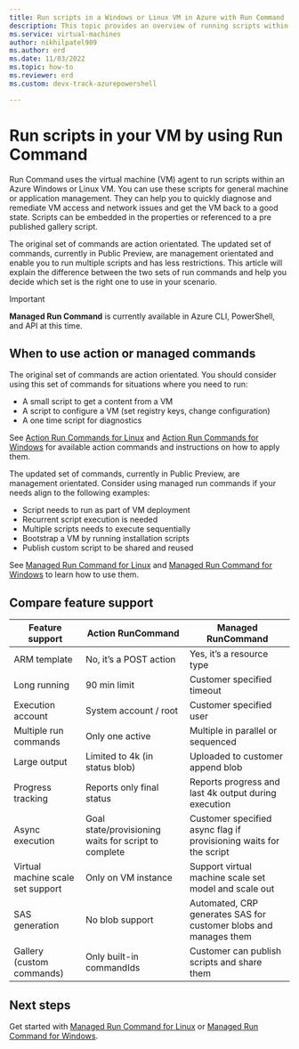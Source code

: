 ```yaml
---
title: Run scripts in a Windows or Linux VM in Azure with Run Command
description: This topic provides an overview of running scripts within an Azure virtual machine by using the Run Command feature
ms.service: virtual-machines
author: nikhilpatel909
ms.author: erd
ms.date: 11/03/2022
ms.topic: how-to  
ms.reviewer: erd
ms.custom: devx-track-azurepowershell

---
```


# Run scripts in your VM by using Run Command

Run Command uses the virtual machine (VM) agent to run scripts within an Azure Windows or Linux VM. You can use these scripts for general machine or application management. They can help you to quickly diagnose and remediate VM access and network issues and get the VM back to a good state. Scripts can be embedded in the properties or referenced to a pre published gallery script. 


The original set of commands are action orientated. The updated set of commands, currently in Public Preview, are management orientated and enable you to run multiple scripts and has less restrictions. This article will explain the difference between the two sets of run commands and help you decide which set is the right one to use in your scenario.  

> [!IMPORTANT]
> **Managed Run Command**  is currently available in Azure CLI, PowerShell, and API at this time.



## When to use action or managed commands

The original set of commands are action orientated. You should consider using this set of commands for situations where you need to run:
- A small script to get a content from a VM 
- A script to configure a VM (set registry keys, change configuration) 
- A one time script for diagnostics

See [Action Run Commands for Linux](./linux/run-command.md) and [Action Run Commands for Windows](./windows/run-command.md) for available action commands and instructions on how to apply them. 

The updated set of commands, currently in Public Preview, are management orientated. Consider using managed run commands if your needs align to the following examples:
- Script needs to run as part of VM deployment 
- Recurrent script execution is needed 
- Multiple scripts needs to execute sequentially 
- Bootstrap a VM by running installation scripts 
- Publish custom script to be shared and reused 

See [Managed Run Command for Linux](./linux/run-command-managed.md) and [Managed Run Command for Windows](./windows/run-command-managed.md) to learn how to use them.


## Compare feature support

| Feature support  | Action RunCommand  | Managed RunCommand  |
|---|---|---|
| ARM template  | No, it’s a POST action  | Yes, it’s a resource type  |
| Long running  | 90 min limit  | Customer specified timeout  |
| Execution account  | System account / root  | Customer specified user  |
| Multiple run commands  | Only one active  | Multiple in parallel or sequenced  |
| Large output  | Limited to 4k (in status blob)  | Uploaded to customer append blob  |
| Progress tracking  | Reports only final status  | Reports progress and last 4k output during execution  |
| Async execution  | Goal state/provisioning waits for script to complete  | Customer specified async flag if provisioning waits for the script  |
| Virtual machine scale set support  | Only on VM instance  | Support virtual machine scale set model and scale out  |
| SAS generation  | No blob support  | Automated, CRP generates SAS for customer blobs and manages them  |
| Gallery (custom commands)  | Only built-in commandIds  | Customer can publish scripts and share them  |


## Next steps

Get started with [Managed Run Command for Linux](./linux/run-command-managed.md) or [Managed Run Command for Windows](./windows/run-command-managed.md). 